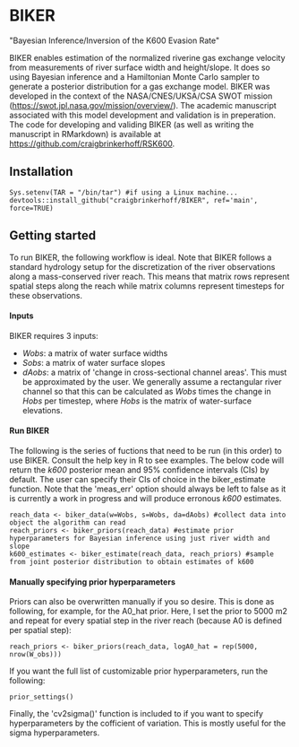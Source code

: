 # BIKER
"Bayesian Inference/Inversion of the K600 Evasion Rate"

BIKER enables estimation of the normalized riverine gas exchange velocity from measurements of river surface width and height/slope. It does so using Bayesian inference and a Hamiltonian Monte Carlo sampler to generate a posterior distribution for a gas exchange model. BIKER was developed in the context of the NASA/CNES/UKSA/CSA SWOT mission (https://swot.jpl.nasa.gov/mission/overview/). The academic manuscript associated with this model development and validation is in preperation. The code for developing and validing BIKER (as well as writing the manuscript in RMarkdown) is available at https://github.com/craigbrinkerhoff/RSK600.

## Installation
```
Sys.setenv(TAR = "/bin/tar") #if using a Linux machine...
devtools::install_github("craigbrinkerhoff/BIKER", ref='main', force=TRUE)
```

## Getting started
To run BIKER, the following workflow is ideal. Note that BIKER follows a standard hydrology setup for the discretization of the river observations along a mass-conserved river reach. This means that matrix rows represent spatial steps along the reach while matrix columns represent timesteps for these observations.

#### Inputs
BIKER requires 3 inputs: <br>
- *Wobs*: a matrix of water surface widths <br>
- *Sobs*: a matrix of water surface slopes <br> 
- *dAobs*: a matrix of 'change in cross-sectional channel areas'. This must be approximated by the user. We generally assume a rectangular river channel so that this can be calculated as *Wobs* times the change in *Hobs* per timestep, where *Hobs* is the matrix of water-surface elevations.

#### Run BIKER
The following is the series of fuctions that need to be run (in this order) to use BIKER. Consult the help key in R to see examples. The below code will return the *k600* posterior mean and 95% confidence intervals (CIs) by default. The user can specify their CIs of choice in the biker_estimate function. Note that the 'meas_err' option should always be left to false as it is currently a work in progress and will produce erronous *k600* estimates.<br>

```
reach_data <- biker_data(w=Wobs, s=Wobs, da=dAobs) #collect data into object the algorithm can read
reach_priors <- biker_priors(reach_data) #estimate prior hyperparameters for Bayesian inference using just river width and slope
k600_estimates <- biker_estimate(reach_data, reach_priors) #sample from joint posterior distribution to obtain estimates of k600
```

#### Manually specifying prior hyperparameters
Priors can also be overwritten manually if you so desire. This is done as following, for example, for the A0_hat prior. Here, I set the prior to 5000 m2 and repeat for every spatial step in the river reach (because A0 is defined per spatial step):
```
reach_priors <- biker_priors(reach_data, logA0_hat = rep(5000, nrow(W_obs)))
```

If you want the full list of customizable prior hyperparameters, run the following:
```
prior_settings()
```

Finally, the 'cv2sigma()' function is included to if you want to specify hyperparameters by the cofficient of variation. This is mostly useful for the sigma hyperparameters.
